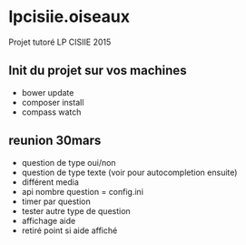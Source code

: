# lpcisiie.oiseaux
Projet tutoré LP CISIIE 2015


## Init du projet sur vos machines

* bower update
* composer install
* compass watch


## reunion 30mars

* question de type oui/non
* question de type texte (voir pour autocompletion ensuite)
* différent media
* api nombre question = config.ini
* timer par question 
* tester autre type de question
* affichage aide 
* retiré point si aide affiché
